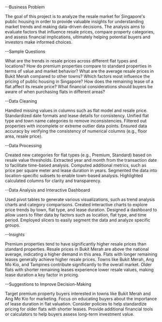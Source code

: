 --Business Problem

The goal of this project is to analyze the resale market for Singapore's public housing in order to provide valuable insights for understanding market trends and making data-driven decisions. The analysis aims to evaluate factors that influence resale prices, compare property categories, and assess financial implications, ultimately helping potential buyers and investors make informed choices.

--Sample Questions

What are the trends in resale prices across different flat types and locations?
How do premium properties compare to standard properties in terms of value and market behavior?
What are the average resale prices in Bukit Merah compared to other towns?
Which factors most influence the pricing of public housing in Singapore?
How does the remaining lease of a flat affect its resale price?
What financial considerations should buyers be aware of when purchasing flats in different areas?

--Data Cleaning

Handled missing values in columns such as flat model and resale price.
Standardized date formats and lease details for consistency.
Unified flat type and town name categories to remove inconsistencies.
Filtered out properties with incomplete or extreme outlier data points.
Ensured data accuracy by verifying the consistency of numerical columns (e.g., floor area, resale price).

--Data Processing

Created new categories for flat types (e.g., Premium, Standard) based on resale value thresholds.
Extracted year and month from the transaction date to facilitate time-based analysis.
Computed additional metrics, such as price per square meter and lease duration in years.
Segmented the data into location-specific subsets to enable town-based analysis.
Highlighted calculated columns for clarity and transparency.

--Data Analysis and Interactive Dashboard

Used pivot tables to generate various visualizations, such as trend analysis charts and category comparisons.
Created interactive charts to explore price trends by town, flat type, and lease duration.
Designed a dashboard to allow users to filter data by factors such as location, flat type, and time period.
Employed slicers to easily segment the data and analyze specific groups.

--Insights

Premium properties tend to have significantly higher resale prices than standard properties.
Resale prices in Bukit Merah are above the national average, indicating a higher demand in this area.
Flats with longer remaining leases generally achieve higher resale prices.
Towns like Bukit Merah, Ang Mo Kio, and Tampines contribute significantly to the overall market.
Older flats with shorter remaining leases experience lower resale values, making lease duration a key factor in pricing.

--Suggestions to Improve Decision-Making

Target premium property buyers interested in towns like Bukit Merah and Ang Mo Kio for marketing.
Focus on educating buyers about the importance of lease duration in flat valuation.
Consider policies to help standardize pricing for older flats with shorter leases.
Provide additional financial tools or calculators to help buyers assess long-term investment value.
